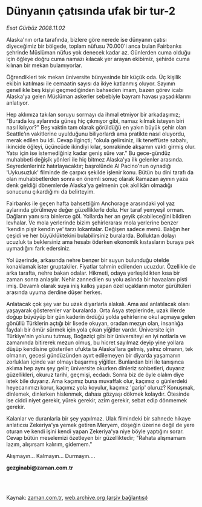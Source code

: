 # Dünyanın çatısında ufak bir tur-2

*Esat Gürbüz 2008.11.02*

<td class="columnist-detail">
<p>Alaska'nın orta tarafında, bizlere göre nerede ise dünyanın çatısı diyeceğimiz bir bölgede, toplam nüfusu 70.000'i anca bulan Fairbanks şehrinde Müslüman nüfus yok denecek kadar az. Günlerden cuma olduğu için öğleye doğru cuma namazı kılacak yer arayan ekibimiz, şehirde cuma kılınan bir mekan bulamıyorlar.</p>
<p>
<div id="haberMetinDiv">
<p>Öğrendikleri tek mekan üniversite bünyesinde bir küçük oda. Üç kişilik ekibin katılması ile cemaatin sayısı da ikiye katlanmış oluyor. Sayının genellikle beş kişiyi geçmediğinden bahseden imam, bazen görev icabı Alaska'ya gelen Müslüman askerler sebebiyle bayram havası yaşadıklarını anlatıyor. 
<p>Hep aklımıza takılan soruyu sormayı da ihmal etmiyor bir arkadaşımız; "Burada kış aylarında güneş hiç çıkmıyor gibi, namaz kılmak isteyen biri nasıl kılıyor?" Beş vaktin tam olarak görüldüğü en yakın büyük şehir olan Seattle'ın vakitlerine uyulduğunu biliyorlardı ama pratikte nasıl oluyordu, merak edilen bu idi. Cevap ilginçti; "okula gelirsiniz, ilk teneffüste sabahı, ikincide öğleyi, üçüncüde ikindiyi kılar, sonrakinde akşamın vakti girmiş olur. Yatsı için ise istemediğiniz kadar geniş süre var." Bu gece-gündüz muhabbeti değişik yönleri ile hiç bitmez Alaska'ya ilk gelenler arasında. Seyredenleriniz hatırlayacaktır; başrolünde Al Pacino'nun oynadığı 'Uykusuzluk' filminde de çarpıcı şekilde işlenir konu. Bütün bu dini tarafı da olan muhabbetlerden sonra en önemli sonuç olarak Ramazan ayının yaza denk geldiği dönemlerde Alaska'ya gelmenin çok akıl kârı olmadığı sonucunu çıkardığımı da belirteyim. 
<p>Fairbanks ile geçen hafta bahsettiğim Anchorage arasındaki yol yaz aylarında görülmeye değer güzelliklerle dolu. Her taraf yemyeşil orman. Dağların yanı sıra binlerce göl. Yollarda her an geyik çıkabileceğini bildiren levhalar. Ve mola yerlerinde bizim şehirlerarası mola yerlerine benzer 'kendin pişir kendin ye' tarzı lokantalar. Değişen sadece menü. Balığın her çeşidi ve her büyüklüktekini bulabilirsiniz buralarda. Bolluktan dolayı ucuzluk ta beklersiniz ama hesabı öderken ekonomik kıstasların buraya pek uymadığını fark edersiniz. 
<p>Yol üzerinde, arkasında nehre benzer bir suyun bulunduğu otelde konaklamak ister gruptakiler. Fiyatlar tahmin edilenden ucuzdur. Özellikle de arka tarafta, nehre bakan odalar. Hikmeti, odaya yerleşildikten kısa bir zaman sonra anlaşılır. Nehir zannedilen su yolu aslında bir havaalanı pisti imiş. Devamlı olarak suya iniş kalkış yapan özel uçakların motor gürültüleri arasında uyuma derdine düşer herkes. 
<p>Anlatacak çok şey var bu uzak diyarlarla alakalı. Ama asıl anlatılacak olanı yaşayarak gösterenler var buralarda. Orta Asya steplerinde, uzak illerde doğup büyüyüp bir gün kaderin ördüğü yolda şehirlerine okul açmaya gelen gönüllü Türklerin açtığı bir lisede okuyan, oradan mezun olan, insanlığa faydalı bir ömür sürmek için yola çıkan yiğitler vardır. Üniversite için Türkiye'nin yolunu tutmuş, Boğaziçi gibi bir üniversiteyi en iyi notlarla ve zamanında bitirerek mezun olmuş, bu hicret sayılmaz deyip yine yollara düşüp kendisine gösterilen ufukta ta Alaska'lara gelmiş, yalnız olmanın, tek olmanın, gecesi gündüzünden ayırt edilemeyen bir diyarda yaşamanın zorlukları içinde var olmayı başarmış yiğitler. Bunlardan biri ile tanışınca aklıma hep aynı şey gelir; üniversite okurken dinleriz sohbetleri, duyarız güzellikleri, okuruz tarihi, geçmişi, ecdadı. Sonra biz de öyle olalım diye istek bile duyarız. Ama kaçımız buna muvaffak olur, kaçımız o günlerdeki heyecanımızı korur, kaçımız yola koyulur, kaçımız 'garip' oluruz? Konuşmak, dinlemek, dinlerken hislenmek, dahası gözyaşı dökmek kolaydır. Ötesinde ise ciddi niyet gerekir, yürek gerekir, azim gerekir, sebat edip dönmemek gerekir. 
<p>Kalanlar ve duranlarla bir şey yapılmaz. Ulak filmindeki bir sahnede hikaye anlatıcısı Zekeriya'ya yemek getiren Meryem, döşeğin üzerine değil de yere oturan ve kendi işini kendi yapan Zekeriya'ya niye böyle yaptığını sorar. Cevap bütün meselemizi özetleyen bir güzelliktedir; "Rahata alışmamam lazım, alışırsam kalırım, gidemem." 
<p>Alışmayın... Kalmayın... Durmayın....
<p><b>gezginabi@zaman.com.tr</b></p></p></p></p></p></p></p></p></div>
</p>


<p><br>
		 </br></p></td>

Kaynak: [zaman.com.tr](http://zaman.com.tr/yazar.do?yazino=755698), [web.archive.org (arşiv bağlantısı)](http://web.archive.org/web/20120331040445/http://www.zaman.com.tr:80/yazar.do?yazino=755698)
